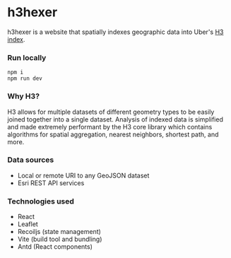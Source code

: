# h3hexer

h3hexer is a website that spatially indexes geographic data into Uber's [H3 index](https://h3geo.org/).

### Run locally

```
npm i
npm run dev
```

### Why H3?
H3 allows for multiple datasets of different geometry types to be easily joined together into a single dataset. Analysis of indexed data is simplified and made extremely performant by the H3 core library which contains algorithms for spatial aggregation, nearest neighbors, shortest path, and more.

### Data sources
- Local or remote URI to any GeoJSON dataset
- Esri REST API services

### Technologies used
- React
- Leaflet
- Recoiljs (state management)
- Vite (build tool and bundling)
- Antd (React components)
